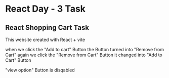 <h1>React Day - 3 Task</h1>

<h2>React Shopping Cart Task</h2>

<p>This website created with React + vite</p>

<p>when we click the "Add to cart" Button the Button turned into "Remove from Cart" again we click the "Remove from Cart" Button it changed into "Add to Cart" Button</p>

<p>"view option" Button is disqabled</p>
